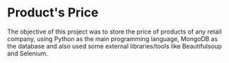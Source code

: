 # Product's Price

The objective of this project was to store the price of products of any retail company, using Python as the main programming language, MongoDB as the database and also used some external libraries/tools like Beautifulsoup and Selenium.
